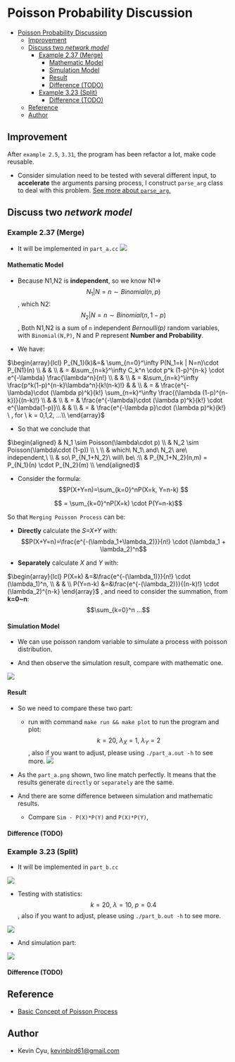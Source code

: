 # Poisson Probability Discussion

<!-- TOC -->

- [Poisson Probability Discussion](#poisson-probability-discussion)
    - [Improvement](#improvement)
    - [Discuss two *network model*](#discuss-two-network-model)
        - [Example 2.37 (Merge)](#example-237-merge)
            - [Mathematic Model](#mathematic-model)
            - [Simulation Model](#simulation-model)
            - [Result](#result)
            - [Difference (TODO)](#difference-todo)
        - [Example 3.23 (Split)](#example-323-split)
            - [Difference (TODO)](#difference-todo-1)
    - [Reference](#reference)
    - [Author](#author)

<!-- /TOC -->

## Improvement 

After `example 2.5`, `3.31`, the program has been refactor a lot, make code reusable.

* Consider simulation need to be tested with several different input, to **accelerate** the arguments parsing process, I construct `parse_arg` class to deal with this problem. [See more about `parse_arg`.](../utils/README.md#parse_arg)

## Discuss two *network model*

### Example 2.37 (Merge)
* It will be implemented in `part_a.cc`
![](../res/example2_37.png)

#### Mathematic Model

* Because N1,N2 is **independent**, so we know N1=> $$N_1 | N=n \sim Binomial(n,p)$$, which N2: $$N_2 | N=n \sim Binomial(n,1-p)$$ , Both N1,N2 is a sum of `n` independent *Bernoulli(p)* random variables, with `Binomial(N,P)`, N and P represent **Number and Probability**.

* We have: 

$\begin{array}{lcl}
P_{N_1}(k)&=& \sum_{n=0}^\infty P(N_1=k | N=n)\cdot P_{N1}(n) \\
& & \\
& = &\sum_{n=k}^\infty C_k^n \cdot p^k (1-p)^{n-k} \cdot e^{-\lambda} \frac{\lambda^n}{n!} \\
& & \\
& = &\sum_{n=k}^\infty \frac{p^k(1-p)^{n-k}\lambda^n}{k!(n-k)!}
& & \\
& = & \frac{e^{-\lambda}\cdot (\lambda p)^k}{k!} \sum_{n=k}^\infty \frac{(\lambda (1-p)^{n-k})}{(n-k)!} \\
& & \\
& = & \frac{e^{-\lambda}\cdot (\lambda p)^k}{k!}  \cdot e^{\lambda(1-p)}\\
& & \\
& = & \frac{e^{-\lambda p}\cdot (\lambda p)^k}{k!} \ , for \ k = 0,1,2, ...\\
\end{array}$


* So that we conclude that

$\begin{aligned}
& N_1 \sim Poisson(\lambda\cdot p) \\
& N_2 \sim Poisson(\lambda\cdot (1-p)) \\ 
\ \\
& which\ N_1\ and\ N_2\ are\ independent,\ \\
& so\ P_{N_1+N_2}\ will\ be\ :\\
& P_{N_1+N_2}(n,m) = P_{N_1}(n) \cdot P_{N_2}(m) \\
\end{aligned}$

* Consider the formula: $$P(X+Y=n)=\sum_{k=0}^nP(X=k, Y=n-k)   $$

$$ = \sum_{k=0}^nP(X=k) \cdot P(Y=n-k)$$

So that `Merging Poisson Process` can be:

* **Directly** calculate the *S=X+Y* with: $$P(X+Y=n)=\frac{e^{-(\lambda_1+\lambda_2)}}{n!} \cdot (\lambda_1 + \lambda_2)^n$$

* **Separately** calculate *X* and *Y* with: 

$\begin{array}{lcl}
P(X=k) &=&\frac{e^{-(\lambda_1)}}{n!} \cdot (\lambda_1)^n, \\
& & \\
P(Y=n-k) &=&\frac{e^{-(\lambda_2)}}{(n-k)!} \cdot (\lambda_2)^{n-k}
\end{array}$
, and need to consider the summation, from **k=0~n**: $$\sum_{k=0}^n ...$$

#### Simulation Model

* We can use poisson random variable to simulate a process with poisson distribution.

* And then observe the simulation result, compare with mathematic one.

![](image/part_a_sim.png)

#### Result

* So we need to compare these two part:
    * run with command `make run && make plot` to run the program and plot: $$k=20,\ \lambda_X=1,\ \lambda_Y=2$$, also if you want to adjust, please using `./part_a.out -h` to see more.
    ![](image/part_a.png)
* As the `part_a.png` shown, two line match perfectly. It means that the results generate `directly` or `separately` are the same.

* And there are some difference between simulation and mathematic results.
    * Compare `Sim - P(X)*P(Y)` and `P(X)*P(Y)`, 


#### Difference (TODO)


### Example 3.23 (Split)
* It will be implemented in `part_b.cc`

![](../res/example3_23.png)

* Testing with statistics: $$k=20,\ \lambda=10,\ p=0.4$$, also if you want to adjust, please using `./part_b.out -h` to see more.

![](image/part_b.png)

* And simulation part: 

![](image/part_b_sim.png)

#### Difference (TODO)

## Reference

* [Basic Concept of Poisson Process](https://www.probabilitycourse.com/chapter11/11_1_2_basic_concepts_of_the_poisson_process.php)

## Author 

* Kevin Cyu, kevinbird61@gmail.com